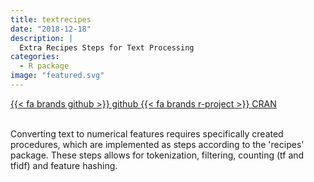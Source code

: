 ```yaml
---
title: textrecipes
date: "2018-12-18"
description: |
  Extra Recipes Steps for Text Processing
categories:
  - R package
image: "featured.svg"
---
```






<div class="project-buttons">
<a href="https://github.com/EmilHvitfeldt/textrecipes">
  {{< fa brands github >}} github
</a>
<a href="https://CRAN.R-project.org/package=textrecipes">
  {{< fa brands r-project >}} CRAN
</a>
</div>
<br>

Converting text to numerical features requires specifically created procedures, which are implemented as steps according to the 'recipes' package. These steps allows for tokenization, filtering, counting (tf and tfidf) and feature hashing.
